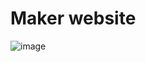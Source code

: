 # Maker website
![image](https://github.com/maker5458/maker/assets/142690894/c1b02e6b-4951-4ca4-b5e9-0f53b204c1b8)
